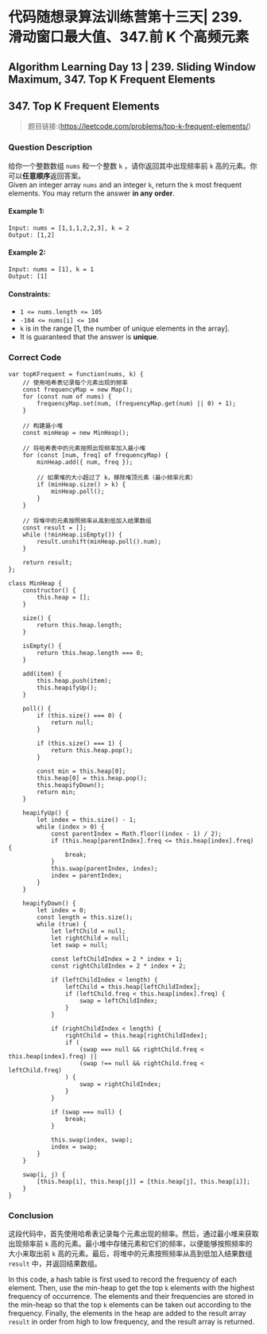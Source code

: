 # 代码随想录算法训练营第十三天| 239. 滑动窗口最大值、347.前 K 个高频元素
## Algorithm Learning Day 13 | 239. Sliding Window Maximum, 347. Top K Frequent Elements

## 347. Top K Frequent Elements
> 题目链接:(https://leetcode.com/problems/top-k-frequent-elements/)

### Question Description
给你一个整数数组 `nums` 和一个整数 `k` ，请你返回其中出现频率前 `k` 高的元素。你可以**任意顺序**返回答案。<br>
Given an integer array `nums` and an integer `k`, return the `k` most frequent elements. You may return the answer **in any order**.<br>

#### Example 1:
```
Input: nums = [1,1,1,2,2,3], k = 2
Output: [1,2]
```
#### Example 2:
```
Input: nums = [1], k = 1
Output: [1]
```
#### Constraints:
- `1 <= nums.length <= 105`
- `-104 <= nums[i] <= 104`
- `k` is in the range [1, the number of unique elements in the array].
- It is guaranteed that the answer is **unique**.

### Correct Code
```
var topKFrequent = function(nums, k) {
    // 使用哈希表记录每个元素出现的频率
    const frequencyMap = new Map();
    for (const num of nums) {
        frequencyMap.set(num, (frequencyMap.get(num) || 0) + 1);
    }

    // 构建最小堆
    const minHeap = new MinHeap();

    // 将哈希表中的元素按照出现频率加入最小堆
    for (const [num, freq] of frequencyMap) {
        minHeap.add({ num, freq });

        // 如果堆的大小超过了 k，移除堆顶元素（最小频率元素）
        if (minHeap.size() > k) {
            minHeap.poll();
        }
    }

    // 将堆中的元素按照频率从高到低加入结果数组
    const result = [];
    while (!minHeap.isEmpty()) {
        result.unshift(minHeap.poll().num);
    }

    return result;
};

class MinHeap {
    constructor() {
        this.heap = [];
    }

    size() {
        return this.heap.length;
    }

    isEmpty() {
        return this.heap.length === 0;
    }

    add(item) {
        this.heap.push(item);
        this.heapifyUp();
    }

    poll() {
        if (this.size() === 0) {
            return null;
        }

        if (this.size() === 1) {
            return this.heap.pop();
        }

        const min = this.heap[0];
        this.heap[0] = this.heap.pop();
        this.heapifyDown();
        return min;
    }

    heapifyUp() {
        let index = this.size() - 1;
        while (index > 0) {
            const parentIndex = Math.floor((index - 1) / 2);
            if (this.heap[parentIndex].freq <= this.heap[index].freq) {
                break;
            }
            this.swap(parentIndex, index);
            index = parentIndex;
        }
    }

    heapifyDown() {
        let index = 0;
        const length = this.size();
        while (true) {
            let leftChild = null;
            let rightChild = null;
            let swap = null;

            const leftChildIndex = 2 * index + 1;
            const rightChildIndex = 2 * index + 2;

            if (leftChildIndex < length) {
                leftChild = this.heap[leftChildIndex];
                if (leftChild.freq < this.heap[index].freq) {
                    swap = leftChildIndex;
                }
            }

            if (rightChildIndex < length) {
                rightChild = this.heap[rightChildIndex];
                if (
                    (swap === null && rightChild.freq < this.heap[index].freq) ||
                    (swap !== null && rightChild.freq < leftChild.freq)
                ) {
                    swap = rightChildIndex;
                }
            }

            if (swap === null) {
                break;
            }

            this.swap(index, swap);
            index = swap;
        }
    }

    swap(i, j) {
        [this.heap[i], this.heap[j]] = [this.heap[j], this.heap[i]];
    }
}

```

### Conclusion
这段代码中，首先使用哈希表记录每个元素出现的频率。然后，通过最小堆来获取出现频率前 `k` 高的元素。最小堆中存储元素和它们的频率，以便能够按照频率的大小来取出前 `k` 高的元素。最后，将堆中的元素按照频率从高到低加入结果数组 `result` 中，并返回结果数组。<br>

In this code, a hash table is first used to record the frequency of each element. Then, use the min-heap to get the top `k` elements with the highest frequency of occurrence. The elements and their frequencies are stored in the min-heap so that the top `k` elements can be taken out according to the frequency. Finally, the elements in the heap are added to the result array `result` in order from high to low frequency, and the result array is returned.
